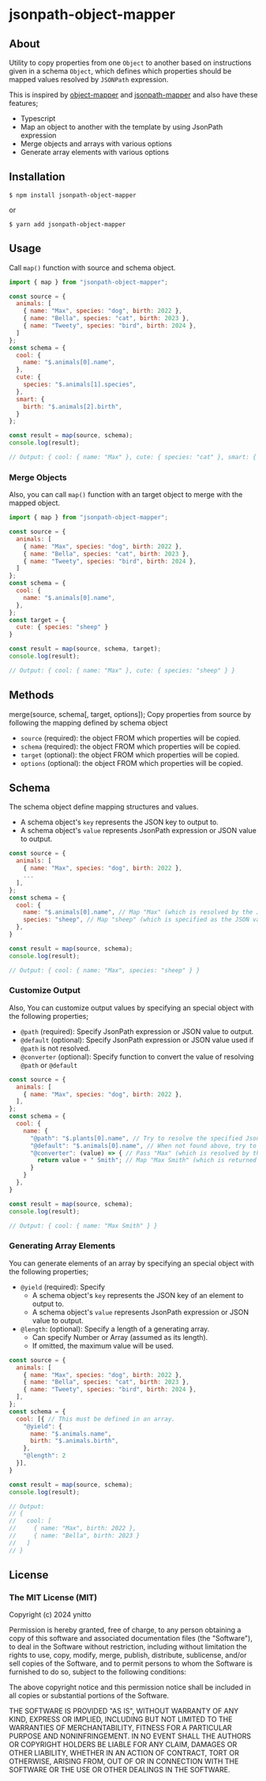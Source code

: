 # jsonpath-object-mapper

## About

Utility to copy properties from one `Object` to another based on
instructions given in a schema `Object`, which defines which properties should be mapped values resolved by `JSONPath` expression.

This is inspired by [object-mapper](https://github.com/wankdanker/node-object-mapper) and [jsonpath-mapper](https://github.com/neilflatley/jsonpath-mapper) and also have these features;
- Typescript
- Map an object to another with the template by using JsonPath expression
- Merge objects and arrays with various options
- Generate array elements with various options

## Installation

```shell
$ npm install jsonpath-object-mapper
```
or
```shell
$ yarn add jsonpath-object-mapper
```

## Usage

Call `map()` function with source and schema object.

```javascript
import { map } from "jsonpath-object-mapper";

const source = {
  animals: [
    { name: "Max", species: "dog", birth: 2022 },
    { name: "Bella", species: "cat", birth: 2023 },
    { name: "Tweety", species: "bird", birth: 2024 },
  ]
};
const schema = {
  cool: {
    name: "$.animals[0].name",
  },
  cute: {
    species: "$.animals[1].species",
  },
  smart: {
    birth: "$.animals[2].birth",
  }
};

const result = map(source, schema);
console.log(result);

// Output: { cool: { name: "Max" }, cute: { species: "cat" }, smart: { birth: 2024 } }
```

### Merge Objects
Also, you can call `map()` function with an target object to merge with the mapped object.

```javascript
import { map } from "jsonpath-object-mapper";

const source = {
  animals: [
    { name: "Max", species: "dog", birth: 2022 },
    { name: "Bella", species: "cat", birth: 2023 },
    { name: "Tweety", species: "bird", birth: 2024 },
  ]
};
const schema = {
  cool: {
    name: "$.animals[0].name",
  },
};
const target = {
  cute: { species: "sheep" }
}

const result = map(source, schema, target);
console.log(result);

// Output: { cool: { name: "Max" }, cute: { species: "sheep" } }
```

## Methods
merge(source, schema[, target, options]);
Copy properties from source by following the mapping defined by schema object

- `source` (required): the object FROM which properties will be copied.
- `schema` (required): the object FROM which properties will be copied.
- `target` (optional): the object FROM which properties will be copied.
- `options` (optional): the object FROM which properties will be copied.

## Schema

The schema object define mapping structures and values.
- A schema object's `key` represents the JSON key to output to.
- A schema object's `value` represents JsonPath expression or JSON value to output.

```javascript
const source = {
  animals: [
    { name: "Max", species: "dog", birth: 2022 },
    ...
  ],
};
const schema = {
  cool: {
    name: "$.animals[0].name", // Map "Max" (which is resolved by the JsonPath) into cool.name
    species: "sheep", // Map "sheep" (which is specified as the JSON value) into cool.species
  },
}

const result = map(source, schema);
console.log(result);

// Output: { cool: { name: "Max", species: "sheep" } }
```

### Customize Output
Also, You can customize output values by specifying an special object with the following properties;
- `@path` (required): Specify JsonPath expression or JSON value to output.
- `@default` (optional): Specify JsonPath expression or JSON value used if `@path` is not resolved.
- `@converter` (optional): Specify function to convert the value of resolving `@path` or `@default`

```javascript
const source = {
  animals: [
    { name: "Max", species: "dog", birth: 2022 },
  ],
};
const schema = {
  cool: {
    name: {
      "@path": "$.plants[0].name", // Try to resolve the specified JsonPath
      "@default": "$.animals[0].name", // When not found above, try to resolve the specified JsonPath alternatively
      "@converter": (value) => { // Pass "Max" (which is resolved by the "@default") into the function
        return value + " Smith"; // Map "Max Smith" (which is returned from the "@converter") into cool.name
      }
    }
  },
}

const result = map(source, schema);
console.log(result);

// Output: { cool: { name: "Max Smith" } }
```

### Generating Array Elements
You can generate elements of an array by specifying an special object with the following properties;
- `@yield` (required): Specify 
  - A schema object's `key` represents the JSON key of an element to output to.
  - A schema object's `value` represents JsonPath expression or JSON value to output.
- `@length`: (optional): Specify a length of a generating array.
  - Can specify Number or Array (assumed as its length).
  - If omitted, the maximum value will be used.

```javascript
const source = {
  animals: [
    { name: "Max", species: "dog", birth: 2022 },
    { name: "Bella", species: "cat", birth: 2023 },
    { name: "Tweety", species: "bird", birth: 2024 },
  ],
};
const schema = {
  cool: [{ // This must be defined in an array.
    "@yield": {
      name: "$.animals.name",
      birth: "$.animals.birth",
    },
    "@length": 2
  }],
}

const result = map(source, schema);
console.log(result);

// Output:
// {
//   cool: [
//     { name: "Max", birth: 2022 },
//     { name: "Bella", birth: 2023 }
//   ]
// }
```


## License

### The MIT License (MIT)

Copyright (c) 2024 ynitto

Permission is hereby granted, free of charge, to any person obtaining
a copy of this software and associated documentation files (the
"Software"), to deal in the Software without restriction, including
without limitation the rights to use, copy, modify, merge, publish,
distribute, sublicense, and/or sell copies of the Software, and to
permit persons to whom the Software is furnished to do so, subject to
the following conditions:

The above copyright notice and this permission notice shall be
included in all copies or substantial portions of the Software.

THE SOFTWARE IS PROVIDED "AS IS", WITHOUT WARRANTY OF ANY KIND,
EXPRESS OR IMPLIED, INCLUDING BUT NOT LIMITED TO THE WARRANTIES OF
MERCHANTABILITY, FITNESS FOR A PARTICULAR PURPOSE AND NONINFRINGEMENT.
IN NO EVENT SHALL THE AUTHORS OR COPYRIGHT HOLDERS BE LIABLE FOR ANY
CLAIM, DAMAGES OR OTHER LIABILITY, WHETHER IN AN ACTION OF CONTRACT,
TORT OR OTHERWISE, ARISING FROM, OUT OF OR IN CONNECTION WITH THE
SOFTWARE OR THE USE OR OTHER DEALINGS IN THE SOFTWARE.